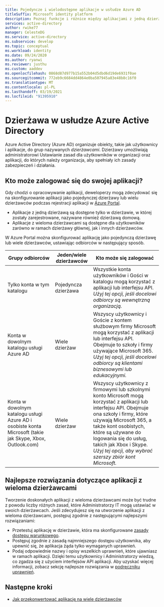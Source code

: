 ```yaml
---
title: Pojedyncze i wielodostępne aplikacje w usłudze Azure AD
titleSuffix: Microsoft identity platform
description: Poznaj funkcje i różnice między aplikacjami z jedną dzierżawą i wieloma dzierżawcami w usłudze Azure AD.
services: active-directory
author: rwike77
manager: CelesteDG
ms.service: active-directory
ms.subservice: develop
ms.topic: conceptual
ms.workload: identity
ms.date: 09/24/2020
ms.author: ryanwi
ms.reviewer: justhu
ms.custom: aaddev
ms.openlocfilehash: 0868d87d977b15a552b04d5dbd6d19de6931f0ae
ms.sourcegitcommit: 772eb9c6684dd4864e0ba507945a83e48b8c16f0
ms.translationtype: MT
ms.contentlocale: pl-PL
ms.lasthandoff: 03/19/2021
ms.locfileid: "91395910"
---
```

# <a name="tenancy-in-azure-active-directory"></a>Dzierżawa w usłudze Azure Active Directory

Azure Active Directory (Azure AD) organizuje obiekty, takie jak użytkownicy i aplikacje, do grup nazywanych *dzierżawcami*. Dzierżawy umożliwiają administratorowi Ustawianie zasad dla użytkowników w organizacji oraz aplikacji, do których należy organizacja, aby spełniały ich zasady zabezpieczeń i działania. 

## <a name="who-can-sign-in-to-your-app"></a>Kto może zalogować się do swojej aplikacji?

Gdy chodzi o opracowywanie aplikacji, deweloperzy mogą zdecydować się na skonfigurowanie aplikacji jako pojedynczej dzierżawy lub wielu dzierżawców podczas rejestracji aplikacji w [Azure Portal](https://portal.azure.com).
* Aplikacje z jedną dzierżawą są dostępne tylko w dzierżawie, w której zostały zarejestrowane, nazywane również dzierżawą domową.
* Aplikacje z wieloma dzierżawcami są dostępne dla użytkowników zarówno w ramach dzierżawy głównej, jak i innych dzierżawców.

W Azure Portal można skonfigurować aplikację jako pojedynczą dzierżawę lub wiele dzierżawców, ustawiając odbiorców w następujący sposób.

| Grupy odbiorców | Jeden/wiele dzierżawców | Kto może się zalogować | 
|----------|--------| ---------|
| Tylko konta w tym katalogu | Pojedyncza dzierżawa | Wszystkie konta użytkowników i Gości w katalogu mogą korzystać z aplikacji lub interfejsu API.<br>*Użyj tej opcji, jeśli docelowi odbiorcy są wewnętrzną organizacją.* |
| Konta w dowolnym katalogu usługi Azure AD | Wiele dzierżaw | Wszyscy użytkownicy i Goście z kontem służbowym firmy Microsoft mogą korzystać z aplikacji lub interfejsu API. Obejmuje to szkoły i firmy używające Microsoft 365.<br>*Użyj tej opcji, jeśli docelowi odbiorcy są klientami biznesowymi lub edukacyjnymi.* |
| Konta w dowolnym katalogu usługi Azure AD i osobiste konta Microsoft (takie jak Skype, Xbox, Outlook.com) | Wiele dzierżaw | Wszyscy użytkownicy z firmowymi lub szkolnymi konto Microsoft mogą korzystać z aplikacji lub interfejsu API. Obejmuje ona szkoły i firmy, które używają Microsoft 365, a także kont osobistych, które są używane do logowania się do usług, takich jak Xbox i Skype.<br>*Użyj tej opcji, aby wybrać szerszy zbiór kont Microsoft.* | 

## <a name="best-practices-for-multi-tenant-apps"></a>Najlepsze rozwiązania dotyczące aplikacji z wieloma dzierżawcami

Tworzenie doskonałych aplikacji z wieloma dzierżawcami może być trudne z powodu liczby różnych zasad, które Administratorzy IT mogą ustawiać w swoich dzierżawcach. Jeśli zdecydujesz się na utworzenie aplikacji z wieloma dzierżawcami, postępuj zgodnie z następującymi najlepszymi rozwiązaniami:

* Przetestuj aplikację w dzierżawie, która ma skonfigurowane [zasady dostępu warunkowego](../azuread-dev/conditional-access-dev-guide.md).
* Postępuj zgodnie z zasadą najmniejszego dostępu użytkownika, aby upewnić się, że aplikacja żąda tylko wymaganych uprawnień. 
* Podaj odpowiednie nazwy i opisy wszelkich uprawnień, które ujawniasz w ramach aplikacji. Dzięki temu użytkownicy i Administratorzy wiedzą, co zgadza się z użyciem interfejsów API aplikacji. Aby uzyskać więcej informacji, zobacz sekcję najlepsze rozwiązania w [podręczniku uprawnień](v2-permissions-and-consent.md).

## <a name="next-steps"></a>Następne kroki

* [Jak przekonwertować aplikację na wiele dzierżawców](howto-convert-app-to-be-multi-tenant.md)
